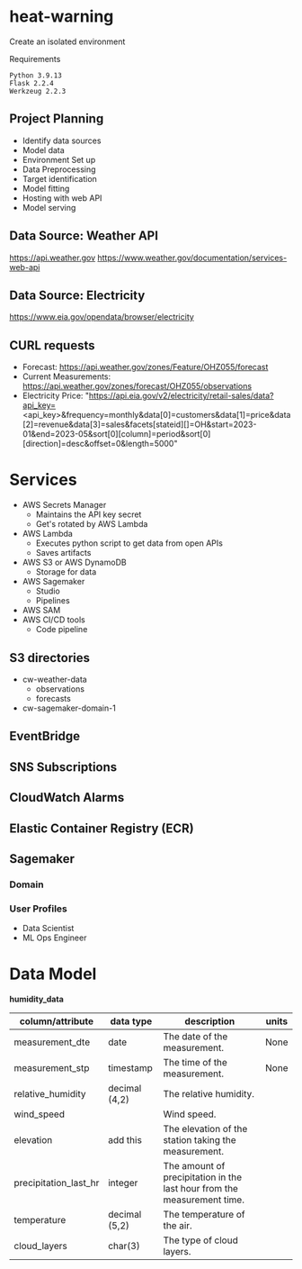 # heat-warning

Create an isolated environment

Requirements
```
Python 3.9.13
Flask 2.2.4
Werkzeug 2.2.3
```

## Project Planning

+ Identify data sources
+ Model data
+ Environment Set up
+ Data Preprocessing
+ Target identification
+ Model fitting
+ Hosting with web API
+ Model serving

## Data Source: Weather API

https://api.weather.gov
https://www.weather.gov/documentation/services-web-api

## Data Source: Electricity

https://www.eia.gov/opendata/browser/electricity

## CURL requests

- Forecast: https://api.weather.gov/zones/Feature/OHZ055/forecast
- Current Measurements: https://api.weather.gov/zones/forecast/OHZ055/observations
- Electricity Price: "https://api.eia.gov/v2/electricity/retail-sales/data?api_key=<api_key>&frequency=monthly&data[0]=customers&data[1]=price&data[2]=revenue&data[3]=sales&facets[stateid][]=OH&start=2023-01&end=2023-05&sort[0][column]=period&sort[0][direction]=desc&offset=0&length=5000"

# Services

+ AWS Secrets Manager
    + Maintains the API key secret
    + Get's rotated by AWS Lambda
+ AWS Lambda
    + Executes python script to get data from open APIs
    + Saves artifacts
+ AWS S3 or AWS DynamoDB
    + Storage for data
+ AWS Sagemaker
    + Studio
    + Pipelines
+ AWS SAM
+ AWS CI/CD tools
    + Code pipeline

## S3 directories

- cw-weather-data
    - observations
    - forecasts
- cw-sagemaker-domain-1

## EventBridge

## SNS Subscriptions

## CloudWatch Alarms

## Elastic Container Registry (ECR)

## Sagemaker

### Domain
### User Profiles

+ Data Scientist
+ ML Ops Engineer

# Data Model

**humidity_data**

| column/attribute | data type | description | units |
|------------------|-----------|-------------|-------|
| measurement_dte | date | The date of the measurement. | None |
| measurement_stp | timestamp | The time of the measurement. | None |
| relative_humidity | decimal (4,2) | The relative humidity. | |
| wind_speed | <need this> | Wind speed. | |
| elevation | add this | The elevation of the station taking the measurement. | |
| precipitation_last_hr | integer | The amount of precipitation in the last hour from the measurement time. | |
| temperature | decimal (5,2) | The temperature of the air. | |
| cloud_layers | char(3) | The type of cloud layers. | |
